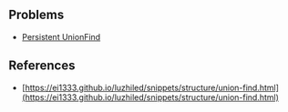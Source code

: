 ## Problems

- [Persistent UnionFind](https://judge.yosupo.jp/problem/persistent_unionfind)

## References

- [https://ei1333.github.io/luzhiled/snippets/structure/union-find.html](https://ei1333.github.io/luzhiled/snippets/structure/union-find.html)
